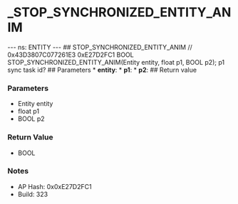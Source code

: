# _STOP_SYNCHRONIZED_ENTITY_ANIM

--- ns: ENTITY --- ## STOP_SYNCHRONIZED_ENTITY_ANIM  // 0x43D3807C077261E3 0xE27D2FC1 BOOL STOP_SYNCHRONIZED_ENTITY_ANIM(Entity entity, float p1, BOOL p2);  p1 sync task id?  ## Parameters * **entity**: * **p1**: * **p2**:  ## Return value

### Parameters
* Entity entity
* float p1
* BOOL p2

### Return Value
* BOOL

### Notes
* AP Hash: 0x0xE27D2FC1
* Build: 323

